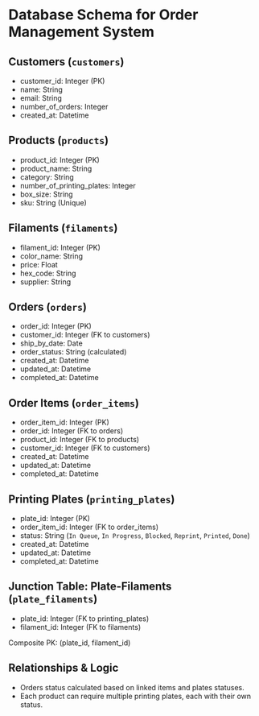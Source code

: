 # Database Schema for Order Management System

## Customers (`customers`)
- customer_id: Integer (PK)
- name: String
- email: String
- number_of_orders: Integer
- created_at: Datetime

## Products (`products`)
- product_id: Integer (PK)
- product_name: String
- category: String
- number_of_printing_plates: Integer
- box_size: String
- sku: String (Unique)

## Filaments (`filaments`)
- filament_id: Integer (PK)
- color_name: String
- price: Float
- hex_code: String
- supplier: String

## Orders (`orders`)
- order_id: Integer (PK)
- customer_id: Integer (FK to customers)
- ship_by_date: Date
- order_status: String (calculated)
- created_at: Datetime
- updated_at: Datetime
- completed_at: Datetime

## Order Items (`order_items`)
- order_item_id: Integer (PK)
- order_id: Integer (FK to orders)
- product_id: Integer (FK to products)
- customer_id: Integer (FK to customers)
- created_at: Datetime
- updated_at: Datetime
- completed_at: Datetime

## Printing Plates (`printing_plates`)
- plate_id: Integer (PK)
- order_item_id: Integer (FK to order_items)
- status: String (`In Queue`, `In Progress`, `Blocked`, `Reprint`, `Printed`, `Done`)
- created_at: Datetime
- updated_at: Datetime
- completed_at: Datetime

## Junction Table: Plate-Filaments (`plate_filaments`)
- plate_id: Integer (FK to printing_plates)
- filament_id: Integer (FK to filaments)

Composite PK: (plate_id, filament_id)

## Relationships & Logic
- Orders status calculated based on linked items and plates statuses.
- Each product can require multiple printing plates, each with their own status.